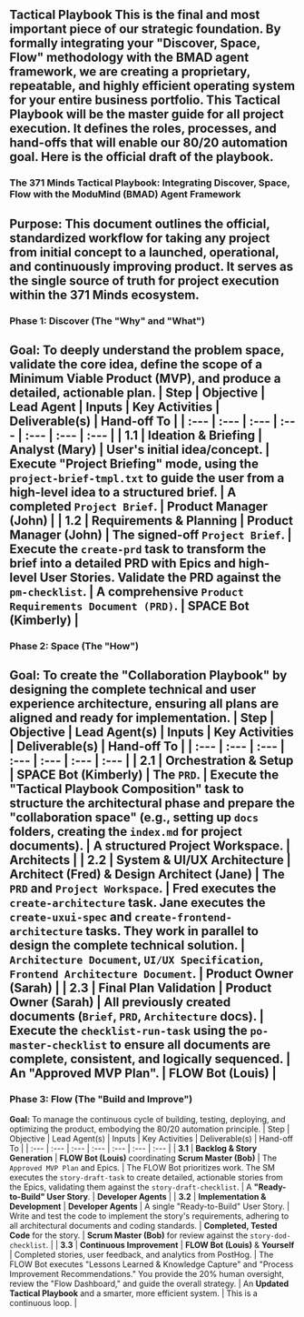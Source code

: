 Tactical Playbook
This is the final and most important piece of our strategic foundation. By formally integrating your "Discover, Space, Flow" methodology with the BMAD agent framework, we are creating a proprietary, repeatable, and highly efficient operating system for your entire business portfolio.
This **Tactical Playbook** will be the master guide for all project execution. It defines the roles, processes, and hand-offs that will enable our 80/20 automation goal.
Here is the official draft of the playbook.
---
### **The 371 Minds Tactical Playbook: Integrating Discover, Space, Flow with the ModuMind (BMAD) Agent Framework**
**Purpose:** This document outlines the official, standardized workflow for taking any project from initial concept to a launched, operational, and continuously improving product. It serves as the single source of truth for project execution within the 371 Minds ecosystem.
---
### **Phase 1: Discover (The "Why" and "What")**
**Goal:** To deeply understand the problem space, validate the core idea, define the scope of a Minimum Viable Product (MVP), and produce a detailed, actionable plan.
| Step | Objective | Lead Agent | Inputs | Key Activities | Deliverable(s) | Hand-off To |
| :--- | :--- | :--- | :--- | :--- | :--- | :--- |
| **1.1** | **Ideation & Briefing** | **Analyst (Mary)** | User's initial idea/concept. | Execute "Project Briefing" mode, using the `project-brief-tmpl.txt` to guide the user from a high-level idea to a structured brief. | A completed **`Project Brief`**. | **Product Manager (John)** |
| **1.2** | **Requirements & Planning** | **Product Manager (John)** | The signed-off `Project Brief`. | Execute the `create-prd` task to transform the brief into a detailed PRD with Epics and high-level User Stories. Validate the PRD against the `pm-checklist`. | A comprehensive **`Product Requirements Document (PRD)`**. | **SPACE Bot (Kimberly)** |
---
### **Phase 2: Space (The "How")**
**Goal:** To create the "Collaboration Playbook" by designing the complete technical and user experience architecture, ensuring all plans are aligned and ready for implementation.
| Step | Objective | Lead Agent(s) | Inputs | Key Activities | Deliverable(s) | Hand-off To |
| :--- | :--- | :--- | :--- | :--- | :--- | :--- |
| **2.1** | **Orchestration & Setup** | **SPACE Bot (Kimberly)** | The `PRD`. | Execute the "Tactical Playbook Composition" task to structure the architectural phase and prepare the "collaboration space" (e.g., setting up `docs` folders, creating the `index.md` for project documents). | A structured **Project Workspace**. | **Architects** |
| **2.2** | **System & UI/UX Architecture** | **Architect (Fred)** & **Design Architect (Jane)** | The `PRD` and `Project Workspace`. | Fred executes the `create-architecture` task. Jane executes the `create-uxui-spec` and `create-frontend-architecture` tasks. They work in parallel to design the complete technical solution. | **`Architecture Document`**, **`UI/UX Specification`**, **`Frontend Architecture Document`**. | **Product Owner (Sarah)** |
| **2.3** | **Final Plan Validation** | **Product Owner (Sarah)** | All previously created documents (`Brief`, `PRD`, `Architecture` docs). | Execute the `checklist-run-task` using the `po-master-checklist` to ensure all documents are complete, consistent, and logically sequenced. | An **"Approved MVP Plan"**. | **FLOW Bot (Louis)** |
---
### **Phase 3: Flow (The "Build and Improve")**
**Goal:** To manage the continuous cycle of building, testing, deploying, and optimizing the product, embodying the 80/20 automation principle.
| Step | Objective | Lead Agent(s) | Inputs | Key Activities | Deliverable(s) | Hand-off To |
| :--- | :--- | :--- | :--- | :--- | :--- | :--- |
| **3.1** | **Backlog & Story Generation** | **FLOW Bot (Louis)** coordinating **Scrum Master (Bob)** | The `Approved MVP Plan` and Epics. | The FLOW Bot prioritizes work. The SM executes the `story-draft-task` to create detailed, actionable stories from the Epics, validating them against the `story-draft-checklist`. | A **"Ready-to-Build" User Story**. | **Developer Agents** |
| **3.2** | **Implementation & Development** | **Developer Agents** | A single "Ready-to-Build" User Story. | Write and test the code to implement the story's requirements, adhering to all architectural documents and coding standards. | **Completed, Tested Code** for the story. | **Scrum Master (Bob)** for review against the `story-dod-checklist`. |
| **3.3** | **Continuous Improvement** | **FLOW Bot (Louis)** & **Yourself** | Completed stories, user feedback, and analytics from PostHog. | The FLOW Bot executes "Lessons Learned & Knowledge Capture" and "Process Improvement Recommendations." You provide the 20% human oversight, review the "Flow Dashboard," and guide the overall strategy. | An **Updated Tactical Playbook** and a smarter, more efficient system. | This is a continuous loop. |
